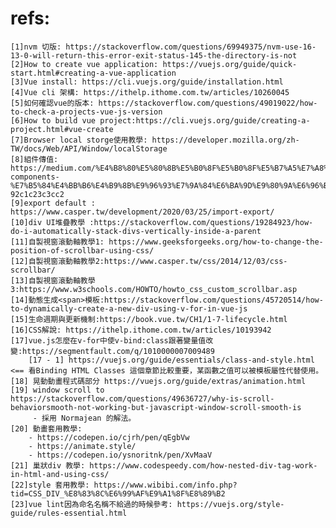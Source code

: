 # refs:
    [1]nvm 切版: https://stackoverflow.com/questions/69949375/nvm-use-16-13-0-will-return-this-error-exit-status-145-the-directory-is-not
    [2]How to create vue application: https://vuejs.org/guide/quick-start.html#creating-a-vue-application
    [3]Vue install: https://cli.vuejs.org/guide/installation.html
    [4]Vue cli 架構: https://ithelp.ithome.com.tw/articles/10260045
    [5]如何確認vue的版本: https://stackoverflow.com/questions/49019022/how-to-check-a-projects-vue-js-version
    [6]How to build vue project:https://cli.vuejs.org/guide/creating-a-project.html#vue-create
    [7]Browser local storge使用教學: https://developer.mozilla.org/zh-TW/docs/Web/API/Window/localStorage
    [8]組件傳值: https://medium.com/%E4%B8%80%E5%80%8B%E5%B0%8F%E5%B0%8F%E5%B7%A5%E7%A8%8B%E5%B8%AB%E7%9A%84%E9%9A%A8%E6%89%8B%E7%AD%86%E8%A8%98/vue-components-%E7%B5%84%E4%BB%B6%E4%B9%8B%E9%96%93%E7%9A%84%E6%BA%9D%E9%80%9A%E6%96%B9%E5%BC%8F-92c1c23c3cc2
    [9]export default : https://www.casper.tw/development/2020/03/25/import-export/
    [10]div UI堆疊教學 :https://stackoverflow.com/questions/19284923/how-do-i-automatically-stack-divs-vertically-inside-a-parent
    [11]自製視窗滾動軸教學1: https://www.geeksforgeeks.org/how-to-change-the-position-of-scrollbar-using-css/
    [12]自製視窗滾動軸教學2:https://www.casper.tw/css/2014/12/03/css-scrollbar/
    [13]自製視窗滾動軸教學3:https://www.w3schools.com/HOWTO/howto_css_custom_scrollbar.asp
    [14]動態生成<span>模板:https://stackoverflow.com/questions/45720514/how-to-dynamically-create-a-new-div-using-v-for-in-vue-js
    [15]生命週期與更新機制:https://book.vue.tw/CH1/1-7-lifecycle.html
    [16]CSS解說: https://ithelp.ithome.com.tw/articles/10193942
    [17]vue.js怎麼在v-for中使v-bind:class跟著變量值改變:https://segmentfault.com/q/1010000007009489
        [17 - 1] https://vuejs.org/guide/essentials/class-and-style.html <== 看Binding HTML Classes 這個章節比較重要，某函數之值可以被模板屬性代替使用。
    [18] 晃動動畫程式碼部分 https://vuejs.org/guide/extras/animation.html
    [19] window scroll to https://stackoverflow.com/questions/49636727/why-is-scroll-behaviorsmooth-not-working-but-javascript-window-scroll-smooth-is
         - 採用 Normajean 的解法。
    [20] 動畫套用教學: 
        - https://codepen.io/cjrh/pen/qEgbVw
        - https://animate.style/
        - https://codepen.io/ysnoritnk/pen/XvMaaV
    [21] 巢狀div 教學: https://www.codespeedy.com/how-nested-div-tag-work-in-html-and-using-css/
    [22]style 套用教學: https://www.wibibi.com/info.php?tid=CSS_DIV_%E8%83%8C%E6%99%AF%E9%A1%8F%E8%89%B2
    [23]vue lint因為命名名稱不給過的時候參考: https://vuejs.org/style-guide/rules-essential.html
